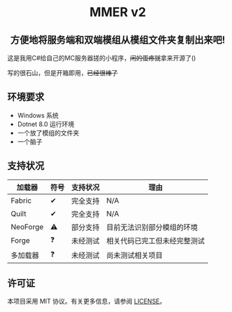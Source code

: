 <div align="center">
<h1>MMER v2</h1>
<h2>方便地将服务端和双端模组从模组文件夹复制出来吧!</h2>
</div>

这是我用C#给自己的MC服务器搓的小程序，~~闲的蛋疼就~~拿来开源了()

写的很石山，但是开箱即用，~~已经很棒了~~

## 环境要求
- Windows 系统
- Dotnet 8.0 运行环境
- 一个放了模组的文件夹
- 一个脑子

## 支持状况
| 加载器 | 符号 | 支持状况 | 理由 |
| ------ | --- | ------- | ---- |
| Fabric | ✔ | 完全支持 | N/A |
| Quilt  | ✔ | 完全支持 | N/A |
| NeoForge | ⚠ | 部分支持 | 目前无法识别部分模组的环境 |
| Forge | ❓ | 未经测试 | 相关代码已完工但未经完整测试 |
| 多加载器 | ❓ | 未经测试 | 尚未测试相关项目 |

## 许可证
本项目采用 MIT 协议。有关更多信息，请参阅 [LICENSE](https://github.com/JustQiyi/MMER/blob/master/LICENSE.txt)。
